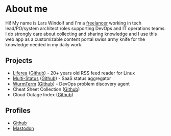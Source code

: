 # About me

Hi! My name is Lars Windolf and I'm a <a href="http://lzone.de/consulting/en">freelancer</a> 
working in tech lead/PO/system architect roles supporting DevOps and IT operations teams. I do 
strongly care about collecting and sharing knowledge and I use this web app as a customizable 
content portal swiss army knife for the knowledge needed in my daily work.

 ## Projects

 <ul>
     <li><a href="/liferea">Liferea</a> (<a href="https://github.com/lwindolf/liferea">Github</a>) - 20+ years old RSS feed reader for Linux</li>
     <li><a href="/multi-status">Multi-Status</a> (<a href="https://github.com/lwindolf/multi-status">Github</a>) - SaaS status aggregator</li>
     <li><a href="/#/wurmterm">WurmTerm</a> (<a href="https://github.com/lwindolf/wurmterm-backend">Github</a>) - DevOps problem discovery agent</li>
     <li>Cheat Sheet Collection (<a href="https://github.com/lwindolf/lzone-cheat-sheets">Github</a>)</li>
     <li>Cloud Outage Index (<a href="https://github.com/lwindolf/cloud-outages">Github</a>)</li>
 </ul>

 ## Profiles

 <ul>
     <li><a href="https://github.com/lwindolf">Github</a></li>
     <li><a rel="me" href="https://mas.to/@lwindolf">Mastodon</a></li>
 </ul>
